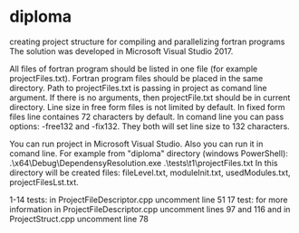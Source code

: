 # diploma
creating project structure for compiling and parallelizing fortran programs
The solution was developed in Microsoft Visual Studio 2017.

All files of fortran program should be listed in one file (for example projectFiles.txt). 
Fortran program files should be placed in the same directory.
Path to projectFiles.txt is passing in project as comand line argument.
If there is no arguments, then projectFile.txt should be in current directory.
Line size in free form files is not limited by default. In fixed form files line containes 72 characters by default.
In comand line you can pass options: -free132 and -fix132. They both will set line size to 132 characters.

You can run project in Microsoft Visual Studio.
Also you can run it in comand line.
For example from "diploma" directory (windows PowerShell):
.\x64\Debug\DependensyResolution.exe .\tests\t1\projectFiles.txt
In this directory will be created files: fileLevel.txt, moduleInit.txt, usedModules.txt, projectFilesLst.txt.

1-14 tests: in ProjectFileDescriptor.cpp uncomment line 51
17 test: for more information in ProjectFileDescriptor.cpp uncomment lines 97 and 116 and in ProjectStruct.cpp uncomment line 78

